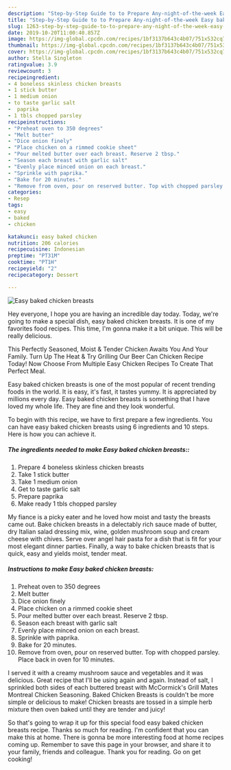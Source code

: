 ```yaml
---
description: "Step-by-Step Guide to to Prepare Any-night-of-the-week Easy baked chicken breasts"
title: "Step-by-Step Guide to to Prepare Any-night-of-the-week Easy baked chicken breasts"
slug: 1263-step-by-step-guide-to-to-prepare-any-night-of-the-week-easy-baked-chicken-breasts
date: 2019-10-20T11:00:40.857Z
image: https://img-global.cpcdn.com/recipes/1bf3137b643c4b07/751x532cq70/easy-baked-chicken-breasts-recipe-main-photo.jpg
thumbnail: https://img-global.cpcdn.com/recipes/1bf3137b643c4b07/751x532cq70/easy-baked-chicken-breasts-recipe-main-photo.jpg
cover: https://img-global.cpcdn.com/recipes/1bf3137b643c4b07/751x532cq70/easy-baked-chicken-breasts-recipe-main-photo.jpg
author: Stella Singleton
ratingvalue: 3.9
reviewcount: 3
recipeingredient:
- 4 boneless skinless chicken breasts
- 1 stick butter
- 1 medium onion
- to taste garlic salt
-  paprika
- 1 tbls chopped parsley
recipeinstructions:
- "Preheat oven to 350 degrees"
- "Melt butter"
- "Dice onion finely"
- "Place chicken on a rimmed cookie sheet"
- "Pour melted butter over each breast. Reserve 2 tbsp."
- "Season each breast with garlic salt"
- "Evenly place minced onion on each breast."
- "Sprinkle with paprika."
- "Bake for 20 minutes."
- "Remove from oven, pour on reserved butter. Top with chopped parsley. Place back in oven for 10 minutes."
categories:
- Resep
tags:
- easy
- baked
- chicken

katakunci: easy baked chicken
nutrition: 206 calories
recipecuisine: Indonesian
preptime: "PT31M"
cooktime: "PT1H"
recipeyield: "2"
recipecategory: Dessert

---
```



![Easy baked chicken breasts](https://img-global.cpcdn.com/recipes/1bf3137b643c4b07/751x532cq70/easy-baked-chicken-breasts-recipe-main-photo.jpg)

Hey everyone, I hope you are having an incredible day today. Today, we're going to make a special dish, easy baked chicken breasts. It is one of my favorites food recipes. This time, I'm gonna make it a bit unique. This will be really delicious.

This Perfectly Seasoned, Moist &amp; Tender Chicken Awaits You And Your Family. Turn Up The Heat &amp; Try Grilling Our Beer Can Chicken Recipe Today! Now Choose From Multiple Easy Chicken Recipes To Create That Perfect Meal.

Easy baked chicken breasts is one of the most popular of recent trending foods in the world. It is easy, it's fast, it tastes yummy. It is appreciated by millions every day. Easy baked chicken breasts is something that I have loved my whole life. They are fine and they look wonderful.


To begin with this recipe, we have to first prepare a few ingredients. You can have easy baked chicken breasts using 6 ingredients and 10 steps. Here is how you can achieve it.

##### The ingredients needed to make Easy baked chicken breasts::

1. Prepare 4 boneless skinless chicken breasts
1. Take 1 stick butter
1. Take 1 medium onion
1. Get to taste garlic salt
1. Prepare  paprika
1. Make ready 1 tbls chopped parsley


My fiance is a picky eater and he loved how moist and tasty the breasts came out. Bake chicken breasts in a delectably rich sauce made of butter, dry Italian salad dressing mix, wine, golden mushroom soup and cream cheese with chives. Serve over angel hair pasta for a dish that is fit for your most elegant dinner parties. Finally, a way to bake chicken breasts that is quick, easy and yields moist, tender meat. 

##### Instructions to make Easy baked chicken breasts:

1. Preheat oven to 350 degrees
1. Melt butter
1. Dice onion finely
1. Place chicken on a rimmed cookie sheet
1. Pour melted butter over each breast. Reserve 2 tbsp.
1. Season each breast with garlic salt
1. Evenly place minced onion on each breast.
1. Sprinkle with paprika.
1. Bake for 20 minutes.
1. Remove from oven, pour on reserved butter. Top with chopped parsley. Place back in oven for 10 minutes.


I served it with a creamy mushroom sauce and vegetables and it was delicious. Great recipe that I&#39;ll be using again and again. Instead of salt, I sprinkled both sides of each buttered breast with McCormick&#39;s Grill Mates Montreal Chicken Seasoning. Baked Chicken Breasts is couldn&#39;t be more simple or delicious to make! Chicken breasts are tossed in a simple herb mixture then oven baked until they are tender and juicy! 

So that's going to wrap it up for this special food easy baked chicken breasts recipe. Thanks so much for reading. I'm confident that you can make this at home. There is gonna be more interesting food at home recipes coming up. Remember to save this page in your browser, and share it to your family, friends and colleague. Thank you for reading. Go on get cooking!
